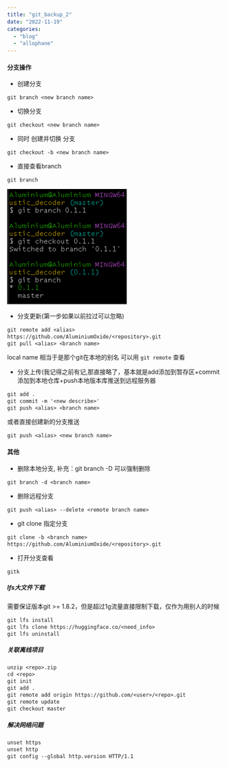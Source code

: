 ```yaml
---
title: "git_backup_2"
date: "2022-11-19"
categories: 
  - "blog"
  - "allophane"
---
```


#### 分支操作

- 创建分支

```
git branch <new branch name>
```

- 切换分支

```
git checkout <new branch name>
```

- 同时 创建并切换 分支

```
git checkout -b <new branch name> 
```

- 直接查看branch

```
git branch
```

![](images/image.png)

- 分支更新(第一步如果以前拉过可以忽略)

```
git remote add <alias> https://github.com/AluminiumOxide/<repository>.git  
git pull <alias> <branch name>
```

local name 相当于是那个git在本地的别名 可以用 `git remote` 查看

- 分支上传(我记得之前有记,那直接略了，基本就是add添加到暂存区+commit添加到本地仓库+push本地版本库推送到远程服务器

```
git add .  
git commit -m '<new describe>'   
git push <alias> <branch name> 
```

或者直接创建新的分支推送

```
git push <alias> <new branch name> 
```

#### 其他

- 删除本地分支, 补充：git branch -D 可以强制删除

```
git branch -d <branch name>
```

- 删除远程分支

```
git push <alias> --delete <remote branch name>
```

- git clone 指定分支

```
git clone -b <branch name>  https://github.com/AluminiumOxide/<repository>.git
```

- 打开分支查看

```
gitk
```

##### lfs大文件下载

需要保证版本git >= 1.8.2，但是超过1g流量直接限制下载，仅作为用别人的时候

```
git lfs install
git lfs clone https://huggingface.co/<need_info>
git lfs uninstall
```

##### 关联离线项目

```
unzip <repo>.zip
cd <repo>
git init
git add .
git remote add origin https://github.com/<user>/<repo>.git
git remote update
git checkout master
```

##### 解决网络问题

```
unset https
unset http
git config --global http.version HTTP/1.1
```


